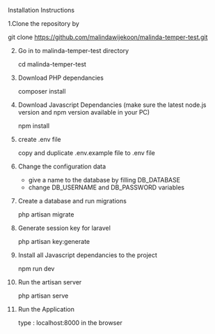 Installation Instructions

1.Clone the repository by

  git clone https://github.com/malindawijekoon/malinda-temper-test.git
  
2. Go in to malinda-temper-test directory 

      cd malinda-temper-test
  
3. Download PHP dependancies

      composer install
  
4. Download Javascript Dependancies (make sure the latest node.js version and npm version available in your PC)

      npm install
  
5. create .env file

      copy and duplicate .env.example file to .env file
  
6. Change the configuration data

      - give a name to the database by filling DB_DATABASE 
      - change DB_USERNAME and DB_PASSWORD variables
    
7. Create a database and run migrations

      php artisan migrate
    
8. Generate session key for laravel

      php artisan key:generate
  
9. Install all Javascript dependancies to the project

      npm run dev
  
10. Run the artisan server

      php artisan serve

11. Run the Application

      type : localhost:8000 in the browser
 
    


